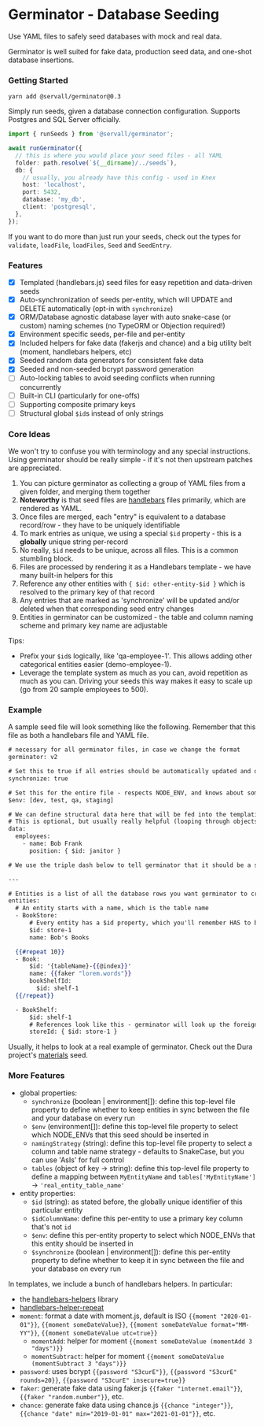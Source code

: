 # Germinator - Database Seeding
Use YAML files to safely seed databases with mock and real data.

Germinator is well suited for fake data, production seed data, and one-shot database insertions.

### Getting Started
```
yarn add @servall/germinator@0.3
```

Simply run seeds, given a database connection configuration. Supports Postgres and SQL Server officially.

```typescript
import { runSeeds } from '@servall/germinator';

await runGerminator({
  // this is where you would place your seed files - all YAML
  folder: path.resolve(`${__dirname}/../seeds`),
  db: {
    // usually, you already have this config - used in Knex
    host: 'localhost',
    port: 5432,
    database: 'my_db',
    client: 'postgresql',
  },
});
```

If you want to do more than just run your seeds, check out the types for `validate`, `loadFile`, `loadFiles`, `Seed` and `SeedEntry`.

### Features
- [x] Templated (handlebars.js) seed files for easy repetition and data-driven seeds
- [x] Auto-synchronization of seeds per-entity, which will UPDATE and DELETE automatically (opt-in with `synchronize`)
- [x] ORM/Database agnostic database layer with auto snake-case (or custom) naming schemes (no TypeORM or Objection required!)
- [x] Environment specific seeds, per-file and per-entity
- [x] Included helpers for fake data (fakerjs and chance) and a big utility belt (moment, handlebars helpers, etc)
- [x] Seeded random data generators for consistent fake data
- [x] Seeded and non-seeded bcrypt password generation
- [ ] Auto-locking tables to avoid seeding conflicts when running concurrently
- [ ] Built-in CLI (particularly for one-offs)
- [ ] Supporting composite primary keys
- [ ] Structural global `$id`s instead of only strings

### Core Ideas
We won't try to confuse you with terminology and any special instructions. Using germinator
should be really simple - if it's not then upstream patches are appreciated.

1. You can picture germinator as collecting a group of YAML files from a given folder, and merging them together
  1. **Noteworthy** is that seed files are [handlebars](https://handlebarsjs.com/guide) files primarily, which are rendered as YAML.
2. Once files are merged, each "entry" is equivalent to a database record/row - they have to be uniquely identifiable
  1. To mark entries as unique, we using a special `$id` property - this is a **globally** unique string per-record
  2. No really, `$id` needs to be unique, across all files. This is a common stumbling block.
3. Files are processed by rendering it as a Handlebars template - we have many built-in helpers for this
4. Reference any other entities with `{ $id: other-entity-$id }` which is resolved to the primary key of that record
5. Any entries that are marked as 'synchronize' will be updated and/or deleted when that corresponding seed entry changes
6. Entities in germinator can be customized - the table and column naming scheme and primary key name are adjustable

Tips:

- Prefix your `$id`s logically, like 'qa-employee-1'. This allows adding other categorical entities easier (demo-employee-1).
- Leverage the template system as much as you can, avoid repetition as much as you can. Driving your seeds this way makes it easy to scale up (go from 20 sample employees to 500).

### Example
A sample seed file will look something like the following. Remember that this file as both a handlebars file and YAML file.

```handlebars
# necessary for all germinator files, in case we change the format
germinator: v2

# Set this to true if all entries should be automatically updated and deleted when this file changes.
synchronize: true

# Set this for the entire file - respects NODE_ENV, and knows about some aliases like dev -> development
$env: [dev, test, qa, staging]

# We can define structural data here that will be fed into the templating engine below.
# This is optional, but usually really helpful (looping through objects is a lot easier than repeating yourself).
data:
  employees:
    - name: Bob Frank
      position: { $id: janitor }

# We use the triple dash below to tell germinator that it should be a separate rendering context. It's optional if you don't have 'data'.

---

# Entities is a list of all the database rows you want germinator to create.
entities:
  # An entity starts with a name, which is the table name
  - BookStore:
      # Every entity has a $id property, which you'll remember HAS to be unique
      $id: store-1
      name: Bob's Books

  {{#repeat 10}}
  - Book:
      $id: '{tableName}-{{@index}}'
      name: {{faker "lorem.words"}}
      bookShelfId:
        $id: shelf-1
  {{/repeat}}

  - BookShelf:
      $id: shelf-1
      # References look like this - germinator will look up the foreign key and use it for storeId
      storeId: { $id: store-1 }
```

Usually, it helps to look at a real example of germinator. Check out the Dura project's [materials](https://gitlab.servalldatasystems.com/dura/dura-job-manager/blob/develop/lib/dura-models/seeds/materials.yml) seed.

### More Features
- global properties:
  - `synchronize` (boolean | environment[]): define this top-level file property to define whether to keep entities in sync between the file and your database on every run
  - `$env` (environment[]): define this top-level file property to select which NODE_ENVs that this seed should be inserted in
  - `namingStrategy` (string): define this top-level file property to select a column and table name strategy - defaults to SnakeCase, but you can use 'AsIs' for full control
  - `tables` (object of key -> string): define this top-level file property to define a mapping between `MyEntityName` and `tables['MyEntityName']` -> `'real_entity_table_name'`
- entity properties:
  - `$id` (string): as stated before, the globally unique identifier of this particular entity
  - `$idColumnName`: define this per-entity to use a primary key column that's not `id`
  - `$env`: define this per-entity property to select which NODE_ENVs that this entity should be inserted in
  - `$synchronize` (boolean | environment[]): define this per-entity property to define whether to keep it in sync between the file and your database on every run

In templates, we include a bunch of handlebars helpers. In particular:
  - the [handlebars-helpers](https://github.com/helpers/handlebars-helpers/blob/master/README.md#categories) library
  - [handlebars-helper-repeat](https://github.com/helpers/handlebars-helper-repeat#usage-examples)
  - `moment`: format a date with moment.js, default is ISO `{{moment "2020-01-01"}}`, `{{moment someDateValue}}`, `{{moment someDateValue format="MM-YY"}}`, `{{moment someDateValue utc=true}}`
    - `momentAdd`: helper for moment `{{moment someDateValue (momentAdd 3 "days")}}`
    - `momentSubtract`: helper for moment `{{moment someDateValue (momentSubtract 3 "days")}}`
  - `password`: uses bcrypt `{{password "S3curE"}}`, `{{password "S3curE" rounds=20}}`, `{{password "S3curE" insecure=true}}`
  - `faker`: generate fake data using faker.js `{{faker "internet.email"}}`, `{{faker "random.number"}}`, etc.
  - `chance`: generate fake data using chance.js `{{chance "integer"}}`, `{{chance "date" min="2019-01-01" max="2021-01-01"}}`, etc.
